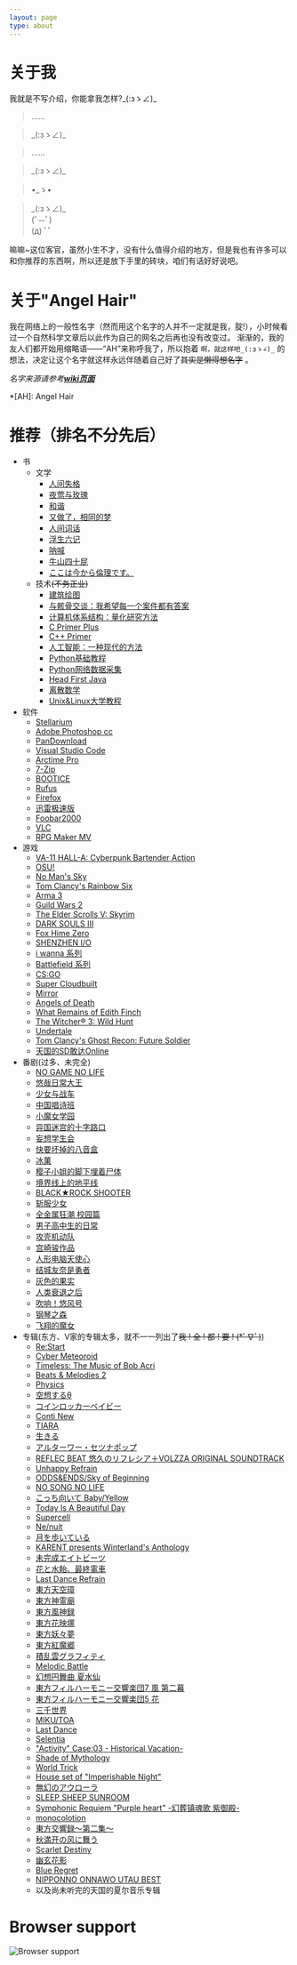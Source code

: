 ```yaml
---
layout: page
type: about
---
```


# 关于我

我就是不写介绍，你能拿我怎样?\_(:зゝ∠)_

> ......

> \_(:зゝ∠)_

> ......

> \_(:зゝ∠)_

> •_ゝ• 

> \_(:зゝ∠)_  
> (ﾟ—ﾟ)  
> (д) ﾟﾟ  

嘛嘛~这位客官，虽然小生不才，没有什么值得介绍的地方，但是我也有许多可以和你推荐的东西啊，所以还是放下手里的砖块，咱们有话好好说吧。

# 关于"Angel Hair"

我在网络上的一般性名字（然而用这个名字的人并不一定就是我，腚!），小时候看过一个自然科学文章后以此作为自己的网名之后再也没有改变过。
渐渐的，我的友人们都开始用缩略语——“AH”来称呼我了，所以抱着 `啊，就这样吧_(:зゝ∠)_` 的想法，决定让这个名字就这样永远伴随着自己好了~~其实是懒得想名字~~ 。

*名字来源请参考[**wiki页面**](https://en.wikipedia.org/wiki/Angel_hair_(folklore))*

*[AH]: Angel Hair

# 推荐（排名不分先后）

* 书
    * 文学
        * [人间失格](https://www.amazon.cn/gp/product/B00KVUNYZW/)
        * [夜莺与玫瑰](http://search.dangdang.com/?key=%D2%B9%DD%BA%D3%EB%C3%B5%B9%E5%20%CC%B8%E5%AD%D6%DE&act=input)
        * [和谐](https://zh.wikipedia.org/wiki/%E5%92%8C%E8%AB%A7_(%E5%B0%8F%E8%AA%AA))
        * [又做了，相同的梦](https://zh.moegirl.org/zh-hans/%E5%8F%88%E5%81%9A%E4%BA%86%EF%BC%8C%E7%9B%B8%E5%90%8C%E7%9A%84%E6%A2%A6)
        * [人间词话](http://search.dangdang.com/?key=%C8%CB%BC%E4%B4%CA%BB%B0&act=input)
        * [浮生六记](http://search.dangdang.com/?key=%B8%A1%C9%FA%C1%F9%BC%C7&act=input)
        * [呐喊](http://search.dangdang.com/?key=%C4%C5%BA%B0&act=input)
        * [牛山四十屁](https://www.douban.com/note/536191308/)
        * [ここは今から倫理です。](https://ja.wikipedia.org/wiki/%E3%81%93%E3%81%93%E3%81%AF%E4%BB%8A%E3%81%8B%E3%82%89%E5%80%AB%E7%90%86%E3%81%A7%E3%81%99%E3%80%82)
    * 技术~~(不务正业)~~
        * [建筑绘图](http://product.dangdang.com/23289230.html)
        * [与骸骨交谈：我希望每一个案件都有答案](http://search.dangdang.com/?key=%D3%EB%BA%A1%B9%C7%BD%BB%CC%B8&act=input)
        * [计算机体系结构：量化研究方法](http://product.dangdang.com/22938644.html)
        * [C Primer Plus](http://search.dangdang.com/?key=c%20primer%20plus&act=input)
        * [C++ Primer](http://search.dangdang.com/?key=c%2B%2B%20primer&act=input)
        * [人工智能：一种现代的方法](http://search.dangdang.com/?key=%C8%CB%B9%A4%D6%C7%C4%DC%A3%BA%D2%BB%D6%D6%CF%D6%B4%FA%B5%C4%B7%BD%B7%A8&act=input)
        * [Python基础教程](http://product.dangdang.com/25218035.html)
        * [Python网络数据采集](http://product.dangdang.com/23928876.html)
        * [Head First Java](http://product.dangdang.com/9265169.html)
        * [离散数学](http://product.dangdang.com/23917146.html)
        * [Unix&Linux大学教程](http://product.dangdang.com/25343078.html)
* 软件
    * [Stellarium](https://stellarium.org/)
    * [Adobe Photoshop cc](https://www.adobe.com/products/photoshop.html)
    * [PanDownload](https://www.pandownload.com/)
    * [Visual Studio Code](https://code.visualstudio.com/)
    * [Arctime Pro](https://arctime.org/)
    * [7-Zip](https://www.7-zip.org/)
    * [BOOTICE](http://www.ipauly.com/)
    * [Rufus](http://rufus.akeo.ie/)
    * [Firefox](www.firefox.com)
    * [迅雷极速版](https://tieba.baidu.com/f?kw=%D1%B8%C0%D7%BC%AB%CB%D9%B0%E6&fr=ala0&tpl=5)
    * [Foobar2000](http://www.foobar2000.org/)
    * [VLC](https://www.videolan.org/index.zh.html)
    * [RPG Maker MV](https://store.steampowered.com/app/363890/RPG_Maker_MV/)
* 游戏
    * [VA-11 HALL-A: Cyberpunk Bartender Action](http://waifubartending.com/)
    * [OSU!](https://osu.ppy.sh/home)
    * [No Man's Sky](https://store.steampowered.com/app/275850/No_Mans_Sky/)
    * [Tom Clancy's Rainbow Six](https://rainbow6.ubisoft.com/siege/en-us/home/)
    * [Arma 3](https://store.steampowered.com/app/107410/Arma_3/)
    * [Guild Wars 2](https://www.guildwars2.com/en/)
    * [The Elder Scrolls V: Skyrim](https://store.steampowered.com/app/72850/The_Elder_Scrolls_V_Skyrim/)
    * [DARK SOULS III](https://store.steampowered.com/app/374320/DARK_SOULS_III/)
    * [Fox Hime Zero](https://store.steampowered.com/app/844930/Fox_Hime_Zero/)
    * [SHENZHEN I/O](https://store.steampowered.com/app/504210/SHENZHEN_IO/)
    * [i wanna 系列](https://tieba.baidu.com/f?kw=iwanna&fr=ala0&tpl=5)
    * [Battlefield 系列](https://www.ea.com/games/battlefield)
    * [CS:GO](https://store.steampowered.com/app/730/CounterStrike_Global_Offensive/)
    * [Super Cloudbuilt](https://store.steampowered.com/app/463700/Super_Cloudbuilt/)
    * [Mirror](https://store.steampowered.com/app/644560/Mirror/)
    * [Angels of Death](https://store.steampowered.com/app/537110/Angels_of_Death/)
    * [What Remains of Edith Finch](https://store.steampowered.com/app/501300/What_Remains_of_Edith_Finch/)
    * [The Witcher® 3: Wild Hunt](https://store.steampowered.com/app/292030/The_Witcher_3_Wild_Hunt/)
    * [Undertale](https://store.steampowered.com/app/391540/Undertale/)
    * [Tom Clancy's Ghost Recon: Future Soldier](https://store.ubi.com/eu/ghost-recon-future-soldier---deluxe-edition/57062ec088a7e316728b463e.html)
    * [天国的SD敢达Online](https://zh.wikipedia.org/wiki/SD_GUNDAM_Online)
* 番剧(过多、未完全)
    * [NO GAME NO LIFE](https://www.bilibili.com/bangumi/media/md184/)
    * [悠哉日常大王](https://zh.wikipedia.org/wiki/%E6%82%A0%E6%82%A0%E5%93%89%E5%93%89%E5%B0%91%E5%A5%B3%E6%97%A5%E5%92%8C)
    * [少女与战车](https://www.bilibili.com/bangumi/media/md2890/)
    * [中国唱诗班](https://www.bilibili.com/bangumi/media/md7312/)
    * [小魔女学园](https://www.bilibili.com/bangumi/media/md2547/)
    * [异国迷宫的十字路口](https://www.bilibili.com/bangumi/media/md3433/)
    * [妄想学生会](https://zh.wikipedia.org/wiki/%E5%A6%84%E6%83%B3%E5%AD%B8%E7%94%9F%E6%9C%83)
    * [快要坏掉的八音盒](https://www.bilibili.com/bangumi/media/md3292)
    * [冰菓](https://www.bilibili.com/bangumi/media/md3398/)
    * [樱子小姐的脚下埋着尸体](https://www.bilibili.com/bangumi/media/md2742/)
    * [境界线上的地平线](https://www.bilibili.com/bangumi/media/md2676/)
    * [BLACK★ROCK SHOOTER](https://www.bilibili.com/bangumi/media/md1665/)
    * [斩服少女](https://www.bilibili.com/bangumi/media/md419/)
    * [全金属狂潮 校园篇](https://zh.wikipedia.org/wiki/%E9%A9%9A%E7%88%86%E5%8D%B1%E6%A9%9F#%E9%A9%9A%E7%88%86%E5%8D%B1%E6%A9%9F%EF%BC%9F%E6%A0%A1%E5%9C%92%E7%AF%87%EF%BC%88-%7B%E3%81%B5%E3%82%82%E3%81%A3%E3%81%B5%7D-%EF%BC%89)
    * [男子高中生的日常](https://www.bilibili.com/bangumi/media/md2680/)
    * [攻壳机动队](https://zh.wikipedia.org/zh-hans/%E6%94%BB%E6%AE%BC%E6%A9%9F%E5%8B%95%E9%9A%8A)
    * [宫崎骏作品](https://zh.wikipedia.org/wiki/%E5%AE%AB%E5%B4%8E%E9%AA%8F)
    * [人形电脑天使心](https://www.bilibili.com/bangumi/media/md2061/)
    * [结城友奈是勇者](https://www.bilibili.com/bangumi/media/md95992/)
    * [灰色的果实](https://www.bilibili.com/bangumi/media/md95972/)
    * [人类衰退之后](https://www.bilibili.com/bangumi/media/md703/)
    * [吹响！悠风号](https://www.bilibili.com/bangumi/media/md1547)
    * [钢琴之森](https://www.bilibili.com/bangumi/media/md4769)
    * [飞翔的魔女](https://www.bilibili.com/bangumi/media/md98632)
* 专辑(东方、V家的专辑太多，就不一一列出了~~我 ! 全 ! 都 ! 要 ! (*ﾟ∇ﾟ)~~)
    * [Re:Start](https://music.163.com/album?id=36037546)
    * [Cyber Meteoroid](https://music.163.com/album?id=37087181)
    * [Timeless: The Music of Bob Acri](https://music.163.com/album?id=2338266)
    * [Beats & Melodies 2](https://music.163.com/album?id=2451782)
    * [Physics](https://music.163.com/album?id=72072428)
    * [空想するθ](https://music.163.com/album?id=3103351)
    * [コインロッカーベイビー](https://music.163.com/album?id=34565194)
    * [Conti New](https://music.163.com/album?id=2779880)
    * [TIARA](https://music.163.com/album?id=3279670)
    * [生きる](https://music.163.com/album?id=3211388)
    * [アルターワー・セツナポップ](https://music.163.com/album?id=2685160)
    * [REFLEC BEAT 悠久のリフレシア＋VOLZZA ORIGINAL SOUNDTRACK](https://music.163.com/album?id=35378006)
    * [Unhappy Refrain](https://music.163.com/album?id=2082836)
    * [ODDS&ENDS/Sky of Beginning](https://music.163.com/album?id=81892)
    * [NO SONG NO LIFE](https://music.163.com/album?id=35722345)
    * [こっち向いて Baby/Yellow](https://music.163.com/album?id=81912)
    * [Today Is A Beautiful Day](https://music.163.com/album?id=2084299)
    * [Supercell](https://music.163.com/album?id=2084300)
    * [Ne/nuit](https://music.163.com/album?id=3439608)
    * [月を歩いている](https://music.163.com/album?id=34790139)
    * [KARENT presents Winterland's Anthology](https://music.163.com/album?id=35188503)
    * [未完成エイトビーツ](https://music.163.com/album?id=3139078)
    * [花と水飴、最終電車](https://music.163.com/album?id=3190774)
    * [Last Dance Refrain](https://music.163.com/album?id=36030719)
    * [東方天空璋](https://music.163.com/album?id=35934120)
    * [東方神霊廟](https://music.163.com/album?id=48360)
    * [東方風神録](https://music.163.com/album?id=2075198)
    * [東方花映塚](https://music.163.com/album?id=48438)
    * [東方妖々夢](https://music.163.com/album?id=2075201)
    * [東方紅魔郷](https://music.163.com/album?id=2075202)
    * [積乱雲グラフィティ](https://music.163.com/album?id=2944048)
    * [Melodic Battle](https://music.163.com/album?id=77720)
    * [幻想円舞曲 夏水仙](https://music.163.com/album?id=86164)
    * [東方フィルハーモニー交響楽団7 風 第二幕](https://music.163.com/album?id=37085209)
    * [東方フィルハーモニー交響楽団5 花](https://music.163.com/album?id=35150187)
    * [三千世界](https://music.163.com/album?id=2639419)
    * [MIKU/TOA](https://music.163.com/album?id=3171784)
    * [Last Dance](https://music.163.com/album?id=3443948)
    * [Selentia](https://music.163.com/album?id=3279660)
    * ["Activity" Case:03 - Historical Vacation-](https://music.163.com/album?id=3095056)
    * [Shade of Mythology](https://music.163.com/album?id=3027128)
    * [World Trick](https://music.163.com/album?id=3266822)
    * [House set of "Imperishable Night"](https://music.163.com/album?id=2393275)
    * [無幻のアウローラ](https://music.163.com/album?id=34886662)
    * [SLEEP SHEEP SUNROOM](https://music.163.com/album?id=37099563)
    * [Symphonic Requiem "Purple heart" -幻葬镇魂歌 紫御殿-](https://music.163.com/album?id=86172)
    * [monocolotion](https://music.163.com/album?id=2652738)
    * [東方交響録～第二集～](https://music.163.com/album?id=35934500)
    * [秋満开の风に舞う](https://music.163.com/album?id=67008)
    * [Scarlet Destiny](https://music.163.com/album?id=83091)
    * [幽玄花影](https://music.163.com/album?id=2640871)
    * [Blue Regret](https://music.163.com/album?id=3177068)
    * [NIPPONNO ONNAWO UTAU BEST](https://music.163.com/album?id=3443769)
    * 以及尚未听完的天国的夏尔音乐专辑

# Browser support

![Browser support](http://iissnan.com/nexus/next/browser-support.png)